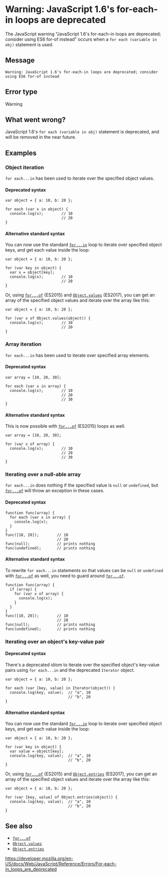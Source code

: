 # Warning: JavaScript 1.6's for-each-in loops are deprecated

The JavaScript warning "JavaScript 1.6's for-each-in loops are deprecated; consider using ES6 for-of instead" occurs when a <span class="page-not-created">`for each (variable in obj)`</span> statement is used.

## Message

    Warning: JavaScript 1.6's for-each-in loops are deprecated; consider using ES6 for-of instead

## Error type

Warning

## What went wrong?

JavaScript 1.6's <span class="page-not-created">`for each (variable in obj)`</span> statement is deprecated, and will be removed in the near future.

## Examples

### Object iteration

<span class="page-not-created">`for each...in`</span> has been used to iterate over the specified object values.

#### Deprecated syntax

    var object = { a: 10, b: 20 };

    for each (var x in object) {
      console.log(x);        // 10
                             // 20
    }

#### Alternative standard syntax

You can now use the standard [`for...in`](../statements/for...in) loop to iterate over specified object keys, and get each value inside the loop:

    var object = { a: 10, b: 20 };

    for (var key in object) {
      var x = object[key];
      console.log(x);        // 10
                             // 20
    }

Or, using [`for...of`](../statements/for...of) (ES2015) and [`Object.values`](../global_objects/object/values) (ES2017), you can get an array of the specified object values and iterate over the array like this:

    var object = { a: 10, b: 20 };

    for (var x of Object.values(object)) {
      console.log(x);        // 10
                             // 20
    }

### Array iteration

<span class="page-not-created">`for each...in`</span> has been used to iterate over specified array elements.

#### Deprecated syntax

    var array = [10, 20, 30];

    for each (var x in array) {
      console.log(x);        // 10
                             // 20
                             // 30
    }

#### Alternative standard syntax

This is now possible with [`for...of`](../statements/for...of) (ES2015) loops as well.

    var array = [10, 20, 30];

    for (var x of array) {
      console.log(x);        // 10
                             // 20
                             // 30
    }

### Iterating over a null-able array

<span class="page-not-created">`for each...in`</span> does nothing if the specified value is `null` or `undefined`, but [`for...of`](../statements/for...of) will throw an exception in these cases.

#### Deprecated syntax

    function func(array) {
      for each (var x in array) {
        console.log(x);
      }
    }
    func([10, 20]);        // 10
                           // 20
    func(null);            // prints nothing
    func(undefined);       // prints nothing

#### Alternative standard syntax

To rewrite <span class="page-not-created">`for each...in`</span> statements so that values can be `null` or `undefined` with [`for...of`](../statements/for...of) as well, you need to guard around [`for...of`](../statements/for...of).

    function func(array) {
      if (array) {
        for (var x of array) {
          console.log(x);
        }
      }
    }
    func([10, 20]);        // 10
                           // 20
    func(null);            // prints nothing
    func(undefined);       // prints nothing

### Iterating over an object's key-value pair

#### Deprecated syntax

There's a deprecated idiom to iterate over the specified object's key-value pairs using <span class="page-not-created">`for each...in`</span> and the deprecated <span class="page-not-created">`Iterator`</span> object.

    var object = { a: 10, b: 20 };

    for each (var [key, value] in Iterator(object)) {
      console.log(key, value);  // "a", 10
                                // "b", 20
    }

#### Alternative standard syntax

You can now use the standard [`for...in`](../statements/for...in) loop to iterate over specified object keys, and get each value inside the loop:

    var object = { a: 10, b: 20 };

    for (var key in object) {
      var value = object[key];
      console.log(key, value);  // "a", 10
                                // "b", 20
    }

Or, using [`for...of`](../statements/for...of) (ES2015) and [`Object.entries`](../global_objects/object/entries) (ES2017), you can get an array of the specified object values and iterate over the array like this:

    var object = { a: 10, b: 20 };

    for (var [key, value] of Object.entries(object)) {
      console.log(key, value);  // "a", 10
                                // "b", 20
    }

## See also

- [`for...of`](../statements/for...of)
- [`Object.values`](../global_objects/object/values)
- [`Object.entries`](../global_objects/object/entries)

<a href="https://developer.mozilla.org/en-US/docs/Web/JavaScript/Reference/Errors/For-each-in_loops_are_deprecated" class="_attribution-link">https://developer.mozilla.org/en-US/docs/Web/JavaScript/Reference/Errors/For-each-in_loops_are_deprecated</a>
